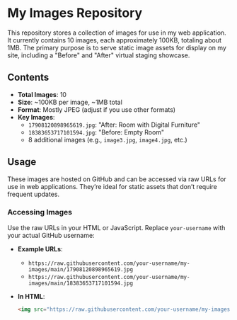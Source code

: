 # My Images Repository

This repository stores a collection of images for use in my web application. It currently contains 10 images, each approximately 100KB, totaling about 1MB. The primary purpose is to serve static image assets for display on my site, including a "Before" and "After" virtual staging showcase.

## Contents

- **Total Images**: 10
- **Size**: ~100KB per image, ~1MB total
- **Format**: Mostly JPEG (adjust if you use other formats)
- **Key Images**:
  - `17908120898965619.jpg`: "After: Room with Digital Furniture"
  - `18383653717101594.jpg`: "Before: Empty Room"
  - 8 additional images (e.g., `image3.jpg`, `image4.jpg`, etc.)

## Usage

These images are hosted on GitHub and can be accessed via raw URLs for use in web applications. They’re ideal for static assets that don’t require frequent updates.

### Accessing Images

Use the raw URLs in your HTML or JavaScript. Replace `your-username` with your actual GitHub username:

- **Example URLs**:
  - `https://raw.githubusercontent.com/your-username/my-images/main/17908120898965619.jpg`
  - `https://raw.githubusercontent.com/your-username/my-images/main/18383653717101594.jpg`

- **In HTML**:
  ```html
  <img src="https://raw.githubusercontent.com/your-username/my-images/main/17908120898965619.jpg" alt="After: Room with Digital Furniture" />